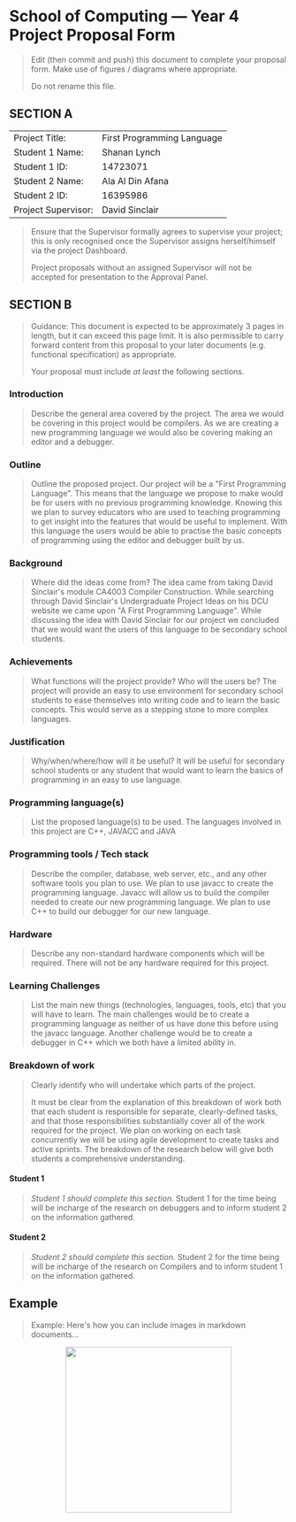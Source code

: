 # School of Computing &mdash; Year 4 Project Proposal Form

> Edit (then commit and push) this document to complete your proposal form.
> Make use of figures / diagrams where appropriate.
>
> Do not rename this file.

## SECTION A

|                     |                   |
|---------------------|-------------------|
|Project Title:       | First Programming Language            |
|Student 1 Name:      | Shanan Lynch            |
|Student 1 ID:        | 14723071            |
|Student 2 Name:      | Ala Al Din Afana           |
|Student 2 ID:        | 16395986            |
|Project Supervisor:  | David Sinclair            |

> Ensure that the Supervisor formally agrees to supervise your project; this is only recognised once the
> Supervisor assigns herself/himself via the project Dashboard.
>
> Project proposals without an assigned
> Supervisor will not be accepted for presentation to the Approval Panel.

## SECTION B

> Guidance: This document is expected to be approximately 3 pages in length, but it can exceed this page limit.
> It is also permissible to carry forward content from this proposal to your later documents (e.g. functional
> specification) as appropriate.
>
> Your proposal must include *at least* the following sections.


### Introduction

> Describe the general area covered by the project.
The area we would be covering in this project would be compilers. 
As we are creating a new programming language we would also be covering making an editor and a debugger.

### Outline

> Outline the proposed project.
Our project will be a "First Programming Language". This means that the language we propose to make would be
for users with no previous programming knowledge. Knowing this we plan to survey educators who are used to
teaching programming to get insight into the features that would be useful to implement. With this language 
the users would be able to practise the basic concepts of programming using the editor and debugger built 
by us.

### Background

> Where did the ideas come from?
The idea came from taking David Sinclair's module CA4003 Compiler Construction. While searching through 
David Sinclair's Undergraduate Project Ideas on his DCU website we came upon "A First Programming Language".
While discussing the idea with David Sinclair for our project we concluded that we would want the users of
this language to be secondary school students.

### Achievements

> What functions will the project provide? Who will the users be?
The project will provide an easy to use environment for secondary school students to ease themselves into
writing code and to learn the basic concepts. This would serve as a stepping stone to more complex languages.

### Justification

> Why/when/where/how will it be useful?
It will be useful for secondary school students or any student that would want to learn the basics of programming
in an easy to use language. 


### Programming language(s)

> List the proposed language(s) to be used.
The languages involved in this project are C++, JAVACC and JAVA

### Programming tools / Tech stack

> Describe the compiler, database, web server, etc., and any other software tools you plan to use.
We plan to use javacc to create the programming language. Javacc will allow us to build the compiler needed to create our
new programming language. We plan to use C++ to build our debugger for our new language. 

### Hardware

> Describe any non-standard hardware components which will be required.
There will not be any hardware required for this project.

### Learning Challenges

> List the main new things (technologies, languages, tools, etc) that you will have to learn.
The main challenges would be to create a programming language as neither of us have done this before using the javacc language.
Another challenge would be to create a debugger in C++ which we both have a limited ability in. 

### Breakdown of work

> Clearly identify who will undertake which parts of the project.
>
> It must be clear from the explanation of this breakdown of work both that each student is responsible for
> separate, clearly-defined tasks, and that those responsibilities substantially cover all of the work required
> for the project.
> We plan on working on each task concurrently we will be using agile development to create tasks and active sprints.
> The breakdown of the research below will give both students a comprehensive understanding.

#### Student 1

> *Student 1 should complete this section.*
> Student 1 for the time being will be incharge of the research on debuggers and to inform student 2 on the information gathered.

#### Student 2

> *Student 2 should complete this section.*
> Student 2 for the time being will be incharge of the research on Compilers and to inform student 1 on the information gathered.


## Example

> Example: Here's how you can include images in markdown documents...

<!-- Basically, just use HTML! -->

<p align="center">
  <img src="./res/cat.png" width="300px">
</p>


